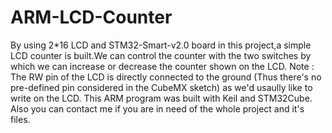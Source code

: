 # ARM-LCD-Counter

By using 2*16 LCD and STM32-Smart-v2.0 board in this project,a simple LCD counter is built.We can control the counter with the two switches by which we can increase or decrease the counter shown on the LCD.
Note : The RW pin of the LCD is directly connected to the ground (Thus there's no pre-defined pin considered in the CubeMX sketch) as we'd usaully like to write on the LCD.
This ARM program was built with Keil and STM32Cube.
Also you can contact me if you are in need of the whole project and it's files.
